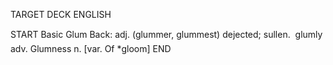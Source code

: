 TARGET DECK
ENGLISH

START
Basic
Glum
Back: adj. (glummer, glummest) dejected; sullen.  glumly adv. Glumness n. [var. Of *gloom]
END
